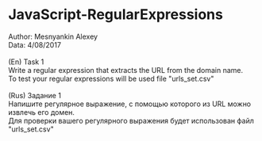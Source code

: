 # JavaScript-RegularExpressions
Author: Mesnyankin Alexey<br>
Data: 4/08/2017<br><br>
(En) Task 1<br>
Write a regular expression that extracts the URL from the domain name.<br>
To test your regular expressions will be used file "urls_set.csv"<br><br>
(Rus) Задание 1<br>
Напишите регулярное выражение, с помощью которого из URL можно извлечь его домен.<br> 
Для проверки вашего регулярного выражения будет использован файл "urls_set.csv"<br>
